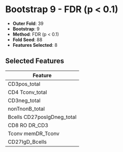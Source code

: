# Bootstrap 9 - FDR (p < 0.1)

- **Outer Fold**: 39
- **Bootstrap**: 9
- **Method**: FDR (p < 0.1)
- **Fold Seed**: 88
- **Features Selected**: 8

## Selected Features

| Feature |
|---------|
| CD3pos_total |
| CD4 Tconv_total |
| CD3neg_total |
| nonTnonB_total |
| Bcells CD27posIgDneg_total |
| CD8 RO DR_CD3 |
| Tconv memDR_Tconv |
| CD27IgD_Bcells |
